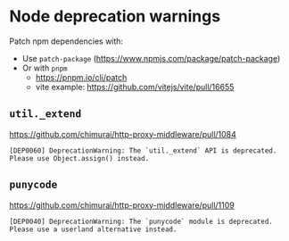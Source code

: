 # Node deprecation warnings

Patch npm dependencies with:

- Use `patch-package` (<https://www.npmjs.com/package/patch-package>)
- Or with `pnpm`
  - <https://pnpm.io/cli/patch>
  - vite example: <https://github.com/vitejs/vite/pull/16655>

## `util._extend`

<https://github.com/chimurai/http-proxy-middleware/pull/1084>

```shell
[DEP0060] DeprecationWarning: The `util._extend` API is deprecated. Please use Object.assign() instead.
```

## `punycode`

<https://github.com/chimurai/http-proxy-middleware/pull/1109>

```shell
[DEP0040] DeprecationWarning: The `punycode` module is deprecated. Please use a userland alternative instead.
```
